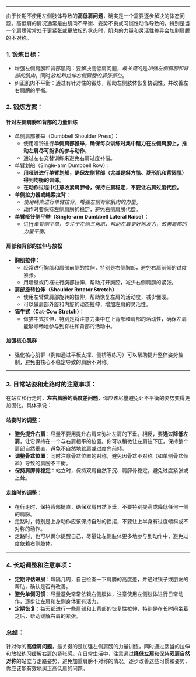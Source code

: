 

---

由于长期不使用左侧肢体导致的**高低肩问题**，确实是一个需要逐步解决的体态问题。高低肩的情况通常是由肌肉不平衡、姿势不良或习惯性动作导致的，特别是当一个肩膀常常处于更紧张或更放松的状态时，肌肉的力量和灵活性差异会加剧肩膀的不对称。

### 1. 锻炼目标：

- 增强左侧肩膀和背部肌肉：要解决高低肩问题，*最关键*的是*加强左侧肩膀和背部的肌肉*，同时*放松和拉伸右侧肩膀的紧张部位*。
- 纠正肌肉不平衡：通过有针对性的锻炼，帮助左侧肢体恢复协调性，并改善左右肩膀的平衡。

### 2. 锻炼方案：

#### **针对左侧肩膀和背部的力量训练**

- 单侧肩部推举（Dumbbell Shoulder Press）：
  - 使用哑铃进行**单侧肩部推举，确保每次训练时集中精力在左侧肩膀上，推动左肩尽可能多的参与动作**。
  - 通过左右交替训练来避免右肩过度补偿。
- 单臂划船（Single-arm Dumbbell Row）：
  - **用哑铃进行单臂划船，确保左侧背部（尤其是斜方肌、菱形肌和背阔肌）得到均衡的训练**。
  - **在动作过程中注意收紧肩胛骨，保持左肩稳定，不要让右肩过度代偿。**
- **单侧拉力器或绳索拉背**：
  - *使用绳索进行单臂拉背，增强左侧背部肌肉的力量*。
  - 动作时要保持左侧肩膀的稳定，避免右侧肩膀代偿。
- **单臂哑铃侧平举（Single-arm Dumbbell Lateral Raise）**：
  - 进行*单臂侧平举，专注于左侧三角肌，帮助左肩更好地发力，改善肩部的力量平衡*。

#### **肩部和背部的拉伸与放松**

- **胸肌拉伸**：
  - 经常进行胸肌和肩部前侧的拉伸，特别是右侧胸部，避免右肩前倾的过度紧张。
  - 用墙壁或门框进行胸部拉伸，帮助打开胸腔，减少右侧肩膀的紧张。
- **肩部旋转拉伸（Shoulder Rotator Stretch）**：
  - 使用左臂做肩部旋转的拉伸，帮助恢复左肩的活动度，减少僵硬。
  - 可以做肩部外旋和内旋的动态拉伸，增加左肩的灵活性。
- **猫牛式（Cat-Cow Stretch）**：
  - 做猫牛式拉伸，特别是将注意力集中在上背部和肩部的活动性，确保左肩能够顺畅地参与到脊柱和背部的活动中。

#### **加强核心肌群**

- 强化核心肌群（例如通过平板支撑、侧桥等练习）可以帮助提升整体姿势控制，避免由核心不稳定导致的肩膀不对称。

------

### 3. **日常站姿和走路时的注意事项**：

在站立和行走时，**左右肩膀的高度差问题**，你应该尽量避免让不平衡的姿势变得更加固化。具体来说：

#### **站姿时的调整**：

- **避免提升右肩**：尽量不要用提升右肩来弥补左肩的下垂。相反，要**通过降低左肩**，让它保持在一个与右肩相平的位置。你可以稍微让左肩往下压，保持整个肩部自然垂直，避免不自然地耸肩或过度向前倾。
- **调整骨盆位置**：同时注意骨盆位置的对称，避免因骨盆不对称（如单侧骨盆倾斜）导致的肩膀不平衡。
- **保持肩胛骨稳定**：站立时，保持双肩自然下沉、肩胛骨稳定，避免过度紧张或上耸。

#### **走路时的调整**：

- 在行走时，保持背部挺直，确保双肩自然下垂，不要特别提高或降低任何一侧的肩膀。
- 走路时，特别是上身动作应该保持自然的摇摆，不要让上半身有过度倾斜或不对称的动作。
- 走路时，也可以偶尔提醒自己，尽量让左侧肢体更多地参与到动作中，避免过度依赖右侧肢体。

------

### 4. **长期调整和注意事项**：

- **定期评估进展**：每隔几周，自己检查一下肩膀的高度差，并通过镜子或朋友的帮助，确认是否有改善。
- **避免单侧习惯**：尽量避免常常依赖右侧肢体，注意使用左侧肢体进行日常动作，逐步让左肩和左侧身体更有活力。
- **定期恢复**：每天都进行一些肩部和上背部的恢复性拉伸，特别是在长时间坐着之后，帮助缓解右肩的紧张。

### 总结：

针对你的**高低肩问题**，最关键的是加强左侧肩膀的力量训练，同时通过适当的拉伸和放松练习缓解右肩的紧张感。在日常生活中，注意通过**降低左肩**和保持**双肩自然对称**的站立与走路姿势，避免加重肩膀不对称的情况。逐步改善这些习惯和姿势，你应该能有效地纠正高低肩的问题。
